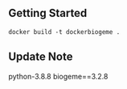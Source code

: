 ## Getting Started

```
docker build -t dockerbiogeme .
```
## Update Note
python-3.8.8
biogeme==3.2.8
